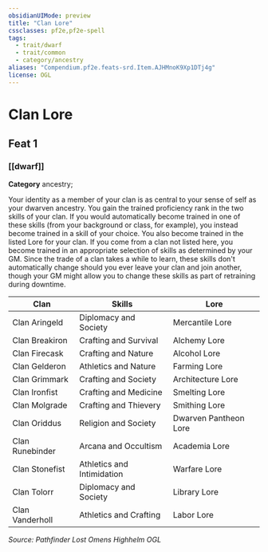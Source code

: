 ```yaml
---
obsidianUIMode: preview
title: "Clan Lore"
cssclasses: pf2e,pf2e-spell
tags:
  - trait/dwarf
  - trait/common
  - category/ancestry
aliases: "Compendium.pf2e.feats-srd.Item.AJHMnoK9Xp1DTj4g"
license: OGL
---
```

# Clan Lore
## Feat 1
### [[dwarf]]

**Category** ancestry; 




Your identity as a member of your clan is as central to your sense of self as your dwarven ancestry. You gain the trained proficiency rank in the two skills of your clan. If you would automatically become trained in one of these skills (from your background or class, for example), you instead become trained in a skill of your choice. You also become trained in the listed Lore for your clan. If you come from a clan not listed here, you become trained in an appropriate selection of skills as determined by your GM. Since the trade of a clan takes a while to learn, these skills don't automatically change should you ever leave your clan and join another, though your GM might allow you to change these skills as part of retraining during downtime.

  

| Clan | Skills | Lore |
| --- | --- | --- |
| Clan Aringeld | Diplomacy and Society | Mercantile Lore |
| Clan Breakiron | Crafting and Survival | Alchemy Lore |
| Clan Firecask | Crafting and Nature | Alcohol Lore |
| Clan Gelderon | Athletics and Nature | Farming Lore |
| Clan Grimmark | Crafting and Society | Architecture Lore |
| Clan Ironfist | Crafting and Medicine | Smelting Lore |
| Clan Molgrade | Crafting and Thievery | Smithing Lore |
| Clan Oriddus | Religion and Society | Dwarven Pantheon Lore |
| Clan Runebinder | Arcana and Occultism | Academia Lore |
| Clan Stonefist | Athletics and Intimidation | Warfare Lore |
| Clan Tolorr | Diplomacy and Society | Library Lore |
| Clan Vanderholl | Athletics and Crafting | Labor Lore |

*Source: Pathfinder Lost Omens Highhelm*
*OGL*